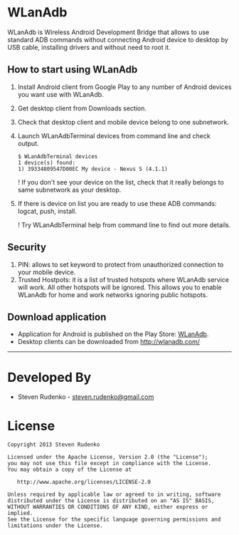 WLanAdb
=======

WLanAdb is Wireless Android Development Bridge that allows to use standard ADB commands without connecting Android device to desktop by USB cable, installing drivers and without need to root it.

How to start using WLanAdb
-------------------

1. Install Android client from Google Play to any number of Android devices you want use with WLanAdb.
2. Get desktop client from Downloads section.
3. Check that desktop client and mobile device belong to one subnetwork.
4. Launch WLanAdbTerminal devices from command line and check output.

    ```
    $ WLanAdbTerminal devices
    1 device(s) found:
    1) 39334809547D00EC My device - Nexus S (4.1.1)
    ```

    ! If you don't see your device on the list, check that it really belongs to same subnetwork as your desktop.

5. If there is device on list you are ready to use these ADB commands: logcat, push, install.

    ! Try WLanAdbTerminal help from command line to find out more details.

Security
-------------------

1. PIN: allows to set keyword to protect from unauthorized connection to your mobile device.
2. Trusted Hostpots: it is a list of trusted hotspots where WLanAdb service will work. All other hotspots will be ignored. This allows you to enable WLanAdb for home and work networks ignoring public hotspots.


Download application
-------------------
- Application for Android is published on the Play Store: [WLanAdb][1].
- Desktop clients can be downloaded from http://wlanadb.com/


-------------------------------------------------------------------------------

Developed By
============

* Steven Rudenko - <steven.rudenko@gmail.com>

License
=======

    Copyright 2013 Steven Rudenko

    Licensed under the Apache License, Version 2.0 (the "License");
    you may not use this file except in compliance with the License.
    You may obtain a copy of the License at

       http://www.apache.org/licenses/LICENSE-2.0

    Unless required by applicable law or agreed to in writing, software
    distributed under the License is distributed on an "AS IS" BASIS,
    WITHOUT WARRANTIES OR CONDITIONS OF ANY KIND, either express or implied.
    See the License for the specific language governing permissions and
    limitations under the License.
    
 [1]: https://play.google.com/store/apps/details?id=com.wlanadb
 
